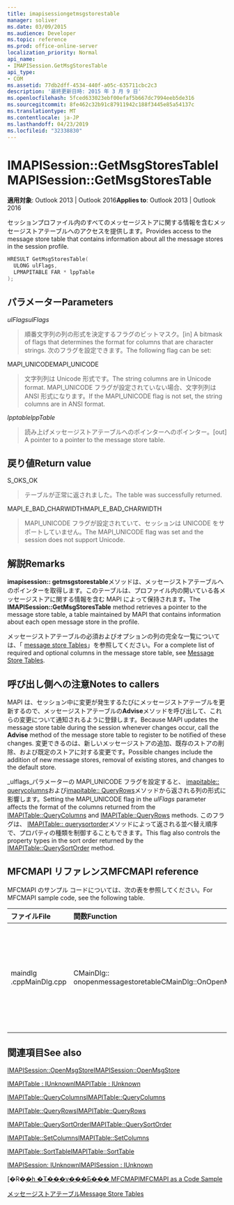 ```yaml
---
title: imapisessiongetmsgstorestable
manager: soliver
ms.date: 03/09/2015
ms.audience: Developer
ms.topic: reference
ms.prod: office-online-server
localization_priority: Normal
api_name:
- IMAPISession.GetMsgStoresTable
api_type:
- COM
ms.assetid: 77db2dff-4534-440f-a05c-635711cbc2c3
description: '最終更新日時: 2015 年 3 月 9 日'
ms.openlocfilehash: 5fced633023ebf00efaf5b667dc7994eeb5de316
ms.sourcegitcommit: 8fe462c32b91c87911942c188f3445e85a54137c
ms.translationtype: MT
ms.contentlocale: ja-JP
ms.lasthandoff: 04/23/2019
ms.locfileid: "32338830"
---
```

# <a name="imapisessiongetmsgstorestable"></a><span data-ttu-id="6af32-103">IMAPISession::GetMsgStoresTable</span><span class="sxs-lookup"><span data-stu-id="6af32-103">IMAPISession::GetMsgStoresTable</span></span>

  
  
<span data-ttu-id="6af32-104">**適用対象**: Outlook 2013 | Outlook 2016</span><span class="sxs-lookup"><span data-stu-id="6af32-104">**Applies to**: Outlook 2013 | Outlook 2016</span></span> 
  
<span data-ttu-id="6af32-105">セッションプロファイル内のすべてのメッセージストアに関する情報を含むメッセージストアテーブルへのアクセスを提供します。</span><span class="sxs-lookup"><span data-stu-id="6af32-105">Provides access to the message store table that contains information about all the message stores in the session profile.</span></span>
  
```cpp
HRESULT GetMsgStoresTable(
  ULONG ulFlags,
  LPMAPITABLE FAR * lppTable
);
```

## <a name="parameters"></a><span data-ttu-id="6af32-106">パラメーター</span><span class="sxs-lookup"><span data-stu-id="6af32-106">Parameters</span></span>

 <span data-ttu-id="6af32-107">_ulFlags_</span><span class="sxs-lookup"><span data-stu-id="6af32-107">_ulFlags_</span></span>
  
> <span data-ttu-id="6af32-108">順番文字列の列の形式を決定するフラグのビットマスク。</span><span class="sxs-lookup"><span data-stu-id="6af32-108">[in] A bitmask of flags that determines the format for columns that are character strings.</span></span> <span data-ttu-id="6af32-109">次のフラグを設定できます。</span><span class="sxs-lookup"><span data-stu-id="6af32-109">The following flag can be set:</span></span>
    
<span data-ttu-id="6af32-110">MAPI_UNICODE</span><span class="sxs-lookup"><span data-stu-id="6af32-110">MAPI_UNICODE</span></span> 
  
> <span data-ttu-id="6af32-111">文字列列は Unicode 形式です。</span><span class="sxs-lookup"><span data-stu-id="6af32-111">The string columns are in Unicode format.</span></span> <span data-ttu-id="6af32-112">MAPI_UNICODE フラグが設定されていない場合、文字列列は ANSI 形式になります。</span><span class="sxs-lookup"><span data-stu-id="6af32-112">If the MAPI_UNICODE flag is not set, the string columns are in ANSI format.</span></span>
    
 <span data-ttu-id="6af32-113">_lpptable_</span><span class="sxs-lookup"><span data-stu-id="6af32-113">_lppTable_</span></span>
  
> <span data-ttu-id="6af32-114">読み上げメッセージストアテーブルへのポインターへのポインター。</span><span class="sxs-lookup"><span data-stu-id="6af32-114">[out] A pointer to a pointer to the message store table.</span></span>
    
## <a name="return-value"></a><span data-ttu-id="6af32-115">戻り値</span><span class="sxs-lookup"><span data-stu-id="6af32-115">Return value</span></span>

<span data-ttu-id="6af32-116">S_OK</span><span class="sxs-lookup"><span data-stu-id="6af32-116">S_OK</span></span> 
  
> <span data-ttu-id="6af32-117">テーブルが正常に返されました。</span><span class="sxs-lookup"><span data-stu-id="6af32-117">The table was successfully returned.</span></span>
    
<span data-ttu-id="6af32-118">MAPI_E_BAD_CHARWIDTH</span><span class="sxs-lookup"><span data-stu-id="6af32-118">MAPI_E_BAD_CHARWIDTH</span></span> 
  
> <span data-ttu-id="6af32-119">MAPI_UNICODE フラグが設定されていて、セッションは UNICODE をサポートしていません。</span><span class="sxs-lookup"><span data-stu-id="6af32-119">The MAPI_UNICODE flag was set and the session does not support Unicode.</span></span>
    
## <a name="remarks"></a><span data-ttu-id="6af32-120">解説</span><span class="sxs-lookup"><span data-stu-id="6af32-120">Remarks</span></span>

<span data-ttu-id="6af32-121">**imapisession:: getmsgstorestable**メソッドは、メッセージストアテーブルへのポインターを取得します。このテーブルは、プロファイル内の開いている各メッセージストアに関する情報を含む MAPI によって保持されます。</span><span class="sxs-lookup"><span data-stu-id="6af32-121">The **IMAPISession::GetMsgStoresTable** method retrieves a pointer to the message store table, a table maintained by MAPI that contains information about each open message store in the profile.</span></span> 
  
<span data-ttu-id="6af32-122">メッセージストアテーブルの必須およびオプションの列の完全な一覧については、「 [message store Tables](message-store-tables.md)」を参照してください。</span><span class="sxs-lookup"><span data-stu-id="6af32-122">For a complete list of required and optional columns in the message store table, see [Message Store Tables](message-store-tables.md).</span></span> 
  
## <a name="notes-to-callers"></a><span data-ttu-id="6af32-123">呼び出し側への注意</span><span class="sxs-lookup"><span data-stu-id="6af32-123">Notes to callers</span></span>

<span data-ttu-id="6af32-124">MAPI は、セッション中に変更が発生するたびにメッセージストアテーブルを更新するので、メッセージストアテーブルの**Advise**メソッドを呼び出して、これらの変更について通知されるように登録します。</span><span class="sxs-lookup"><span data-stu-id="6af32-124">Because MAPI updates the message store table during the session whenever changes occur, call the **Advise** method of the message store table to register to be notified of these changes.</span></span> <span data-ttu-id="6af32-125">変更できるのは、新しいメッセージストアの追加、既存のストアの削除、および既定のストアに対する変更です。</span><span class="sxs-lookup"><span data-stu-id="6af32-125">Possible changes include the addition of new message stores, removal of existing stores, and changes to the default store.</span></span> 
  
<span data-ttu-id="6af32-126">_ulflags_パラメーターの MAPI_UNICODE フラグを設定すると、 [imapitable:: querycolumns](imapitable-querycolumns.md)および[imapitable:: QueryRows](imapitable-queryrows.md)メソッドから返される列の形式に影響します。</span><span class="sxs-lookup"><span data-stu-id="6af32-126">Setting the MAPI_UNICODE flag in the  _ulFlags_ parameter affects the format of the columns returned from the [IMAPITable::QueryColumns](imapitable-querycolumns.md) and [IMAPITable::QueryRows](imapitable-queryrows.md) methods.</span></span> <span data-ttu-id="6af32-127">このフラグは、 [IMAPITable:: querysortorder](imapitable-querysortorder.md)メソッドによって返される並べ替え順序で、プロパティの種類を制御することもできます。</span><span class="sxs-lookup"><span data-stu-id="6af32-127">This flag also controls the property types in the sort order returned by the [IMAPITable::QuerySortOrder](imapitable-querysortorder.md) method.</span></span> 
  
## <a name="mfcmapi-reference"></a><span data-ttu-id="6af32-128">MFCMAPI リファレンス</span><span class="sxs-lookup"><span data-stu-id="6af32-128">MFCMAPI reference</span></span>

<span data-ttu-id="6af32-129">MFCMAPI のサンプル コードについては、次の表を参照してください。</span><span class="sxs-lookup"><span data-stu-id="6af32-129">For MFCMAPI sample code, see the following table.</span></span>
  
|<span data-ttu-id="6af32-130">**ファイル**</span><span class="sxs-lookup"><span data-stu-id="6af32-130">**File**</span></span>|<span data-ttu-id="6af32-131">**関数**</span><span class="sxs-lookup"><span data-stu-id="6af32-131">**Function**</span></span>|<span data-ttu-id="6af32-132">**コメント**</span><span class="sxs-lookup"><span data-stu-id="6af32-132">**Comment**</span></span>|
|:-----|:-----|:-----|
|<span data-ttu-id="6af32-133">maindlg .cpp</span><span class="sxs-lookup"><span data-stu-id="6af32-133">MainDlg.cpp</span></span>  <br/> |<span data-ttu-id="6af32-134">CMainDlg:: onopenmessagestoretable</span><span class="sxs-lookup"><span data-stu-id="6af32-134">CMainDlg::OnOpenMessageStoreTable</span></span>  <br/> |<span data-ttu-id="6af32-135">mfcmapi は、 **imapisession:: getmsgstorestable**メソッドを使用して、メッセージストアテーブルを取得して、mfcmapi のメインダイアログボックスに表示できるようにします。</span><span class="sxs-lookup"><span data-stu-id="6af32-135">MFCMAPI uses the **IMAPISession::GetMsgStoresTable** method to obtain the message store table so that it can be rendered in the main dialog box of MFCMAPI.</span></span>  <br/> |
   
## <a name="see-also"></a><span data-ttu-id="6af32-136">関連項目</span><span class="sxs-lookup"><span data-stu-id="6af32-136">See also</span></span>



[<span data-ttu-id="6af32-137">IMAPISession::OpenMsgStore</span><span class="sxs-lookup"><span data-stu-id="6af32-137">IMAPISession::OpenMsgStore</span></span>](imapisession-openmsgstore.md)
  
[<span data-ttu-id="6af32-138">IMAPITable : IUnknown</span><span class="sxs-lookup"><span data-stu-id="6af32-138">IMAPITable : IUnknown</span></span>](imapitableiunknown.md)
  
[<span data-ttu-id="6af32-139">IMAPITable::QueryColumns</span><span class="sxs-lookup"><span data-stu-id="6af32-139">IMAPITable::QueryColumns</span></span>](imapitable-querycolumns.md)
  
[<span data-ttu-id="6af32-140">IMAPITable::QueryRows</span><span class="sxs-lookup"><span data-stu-id="6af32-140">IMAPITable::QueryRows</span></span>](imapitable-queryrows.md)
  
[<span data-ttu-id="6af32-141">IMAPITable::QuerySortOrder</span><span class="sxs-lookup"><span data-stu-id="6af32-141">IMAPITable::QuerySortOrder</span></span>](imapitable-querysortorder.md)
  
[<span data-ttu-id="6af32-142">IMAPITable::SetColumns</span><span class="sxs-lookup"><span data-stu-id="6af32-142">IMAPITable::SetColumns</span></span>](imapitable-setcolumns.md)
  
[<span data-ttu-id="6af32-143">IMAPITable::SortTable</span><span class="sxs-lookup"><span data-stu-id="6af32-143">IMAPITable::SortTable</span></span>](imapitable-sorttable.md)
  
[<span data-ttu-id="6af32-144">IMAPISession: IUnknown</span><span class="sxs-lookup"><span data-stu-id="6af32-144">IMAPISession : IUnknown</span></span>](imapisessioniunknown.md)


<span data-ttu-id="6af32-145">[�R�[�h �T���v���Ƃ��� MFCMAPI](mfcmapi-as-a-code-sample.md)</span><span class="sxs-lookup"><span data-stu-id="6af32-145">[MFCMAPI as a Code Sample](mfcmapi-as-a-code-sample.md)</span></span>
  
[<span data-ttu-id="6af32-146">メッセージストアテーブル</span><span class="sxs-lookup"><span data-stu-id="6af32-146">Message Store Tables</span></span>](message-store-tables.md)

